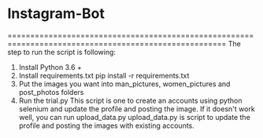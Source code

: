 # Instagram-Bot
======================================================================================================
The step to run the script is following:
1. Install Python 3.6 +
2. Install requirements.txt
   pip install -r requirements.txt
3. Put the images you want into man_pictures, women_pictures and post_photos folders
4. Run the trial.py
   This script is one to create an accounts using python selenium and update the profile and posting the image.
   If it doesn't work well, you can run upload_data.py
   upload_data.py is script to update the profile and posting the images with existing accounts.
